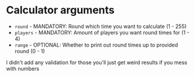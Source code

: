 # Calculator arguments

- `round` - MANDATORY: Round which time you want to calculate (1 - 255)
- `players` - MANDATORY: Amount of players you want round times for (1 - 4)
- `range` - OPTIONAL: Whether to print out round times up to provided round (0 - 1)

I didn't add any validation for those you'll just get weird results if you mess with numbers